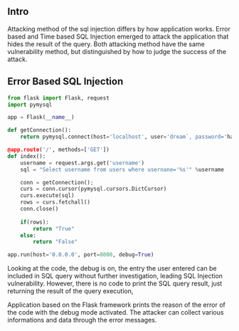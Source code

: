 ## Intro
Attacking method of the sql injection differs by how application works. Error based and Time based SQL Injection emerged to attack the application that hides the result of the query. Both attacking method have the same vulnerability method, but distinguished by how to judge the success of the attack. 

## Error Based SQL Injection
```python title:SQL_Injection
from flask import Flask, request
import pymysql

app = Flask(__name__)

def getConnection():
	return pymysql.connect(host='localhost', user='dream`, password='hack', db='dreamhack', charset='utf-8')

@app.route('/', methods=['GET'])
def index():
	username = request.args.get('username')
	sql = "Select username from users where usernane='%s'" %username

	conn = getConnection();
	curs = conn.cursor(pymysql.cursors.DictCursor)
	curs.execute(sql)
	rows = curs.fetchall()
	conn.close()
	
	if(rows):
		return "True"
	else:
		return "False"

app.run(host='0.0.0.0', port=8000, debug=True)
```
Looking at the code, the debug is on, the entry the user entered can be included in SQL query without further investigation, leading SQL Injection vulnerability. However, there is no code to print the SQL query result, just returning the result of the query execution, 

Application based on the Flask framework prints the reason of the error of the code with the debug mode activated. The attacker can collect various informations and data through the error messages. 